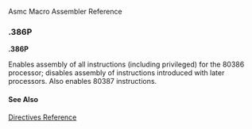 Asmc Macro Assembler Reference

### .386P

**.386P**

Enables assembly of all instructions (including privileged) for the 80386 processor; disables assembly of instructions introduced with later processors. Also enables 80387 instructions.

#### See Also

[Directives Reference](readme.md)